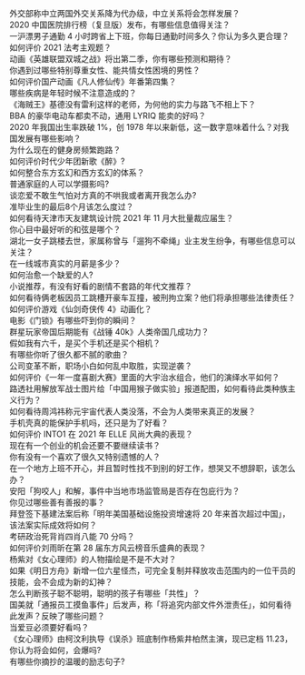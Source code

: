 外交部称中立两国外交关系降为代办级，中立关系将会怎样发展？  
2020 中国医院排行榜（复旦版）发布，有哪些信息值得关注？  
一沪漂男子通勤 4 小时跨省上下班，你每日通勤时间多久？你认为多久更合理？  
如何评价 2021 法考主观题？  
动画《英雄联盟双城之战》将出第二季，你有哪些预测和期待？  
你遇到过哪些特别尊重女性、能共情女性困境的男性？  
如何评价国产动画《凡人修仙传》年番第四集？  
哪些疾病是年轻时候不注意造成的？  
《海贼王》基德没有雷利这样的老师，为何他的实力与路飞不相上下？  
BBA 的豪华电动车都卖不动，通用 LYRIQ 能卖的好吗？  
2020 年我国出生率跌破 1%，创 1978 年以来新低，这一数字意味着什么？对我国发展有哪些影响？  
为什么现在的健身房频繁跑路？  
如何评价时代少年团新歌《醉》?  
如何整合东方玄幻和西方玄幻的体系？  
普通家庭的人可以学摄影吗?  
谈恋爱不敢生气怕对方真的不哄我或者离开我怎么办?  
准毕业生的最后8个月该怎么度过？  
如何看待天津市天友建筑设计院 2021 年 11 月大批量裁应届生？  
你心目中最好听的和弦是哪个？  
湖北一女子跳楼去世，家属称曾与「遛狗不牵绳」业主发生纷争，有哪些信息可以关注？  
在一线城市真实的月薪是多少？  
如何治愈一个缺爱的人?  
小说推荐，有没有好看的剧情不套路的年代文推荐？  
如何看待俩老板因员工跳槽开豪车互撞，被刑拘立案？他们将承担哪些法律责任？  
如何评价游戏《仙剑奇侠传 4》动画化？  
电影《门锁》有哪些吓到你的瞬间？  
群星玩家帝国后期能有《战锤 40k》人类帝国几成功力？  
假如我有六千，是买个手机还是买个相机？  
有哪些你听了很久都不腻的歌曲？  
公司变革不断，职场小白如何乱中取胜，实现逆袭？  
如何评价《一年一度喜剧大赛》里面的大宇治水组合，他们的演绎水平如何？  
路透社用解放军战士图片给「中国用猴子做实验」报道配图，如何看待此类种族主义行为？  
如何看待周鸿祎称元宇宙代表人类没落，不会为人类带来真正的发展？  
手机壳真的能保护手机吗，还只是为了好看？  
如何评价 INTO1 在 2021 年 ELLE 风尚大典的表现？  
现在有一个创业的机会还要不要继续读书？  
你有没有一个喜欢了很久又特别遗憾的人？  
在一个地方上班不开心，并且暂时性找不到别的好工作，想哭又不想辞职，该怎么办？  
安阳「狗咬人」和解，事件中当地市场监管局是否存在包庇行为？  
你见过哪些善有善报的事？  
拜登签下基建法案后称「明年美国基础设施投资增速将 20 年来首次超过中国」，该法案实际成效将如何？  
考研政治死背肖四肖八能 70 分吗？  
如何评价刘雨昕在第 28 届东方风云榜音乐盛典的表现？  
杨紫对《女心理师》的人物描绘是不是不大对？  
如果《明日方舟》新增一位六星怪杰，可完全复制并释放攻击范围内的一位干员的技能，会不会成为新的幻神？  
怎么判断孩子聪不聪明，聪明的孩子有哪些「共性」？  
国美就「通报员工摸鱼事件」后发声，称「将追究内部文件外泄责任」，如何看待此发声？反映了哪些问题？  
当爱豆必须要好看吗？  
《女心理师》由柯汶利执导《误杀》班底制作杨紫井柏然主演，现已定档 11.23，你认为将会如何，会爆吗?  
有哪些你摘抄的温暖的励志句子?  
